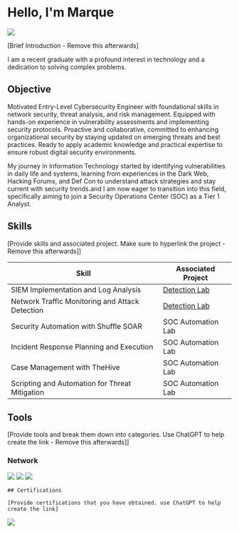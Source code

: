 # Hello, I'm Marque 
<a href="https://linkedin.com/in/marque-walker"><img src="https://img.shields.io/badge/-LinkedIn-0072b1?&style=for-the-badge&logo=linkedin&logoColor=white" /></a>

[Brief Introduction - Remove this afterwards]

I am a recent graduate with a profound interest in technology and a dedication to solving complex problems.

## Objective
Motivated Entry-Level Cybersecurity Engineer with foundational skills in network security, threat analysis, and risk management.
Equipped with hands-on experience in vulnerability assessments and implementing security protocols. Proactive and collaborative,
committed to enhancing organizational security by staying updated on emerging threats and best practices. Ready to apply academic
knowledge and practical expertise to ensure robust digital security environments.

My journey in Information Technology started by identifying vulnerabilities in daily life and systems, learning from experiences in the Dark Web, Hacking Forums, and Def Con to understand attack strategies and stay current with security trends.and I am now eager to transition into this field, specifically aiming to join a Security Operations Center (SOC) as a Tier 1 Analyst.

## Skills
[Provide skills and associated project. Make sure to hyperlink the project - Remove this afterwards]]

| Skill                                         | Associated Project         |
|-----------------------------------------------|----------------------------|
| SIEM Implementation and Log Analysis          | <a href="https://google.com">Detection Lab</a>|
| Network Traffic Monitoring and Attack Detection | <a href="https://google.com">Detection Lab</a>|
| Security Automation with Shuffle SOAR         | SOC Automation Lab|
| Incident Response Planning and Execution      | SOC Automation Lab|
| Case Management with TheHive                  | SOC Automation Lab|
| Scripting and Automation for Threat Mitigation | SOC Automation Lab|

## Tools
[Provide tools and break them down into categories. Use ChatGPT to help create the link - Remove this afterwards]]

### Network
<div>
    <img src="https://img.shields.io/badge/-Wireshark-1679A7?&style=for-the-badge&logo=Wireshark&logoColor=white" />
    <img src="https://img.shields.io/badge/-Suricata-EF3B2D?&style=for-the-badge&logo=Suricata&logoColor=white" />
    <img src="https://img.shields.io/badge/-Zeek-777BB4?&style=for-the-badge&logo=Zeek&logoColor=white" />


    ## Certifications

    [Provide certifications that you have obtained. use ChatGPT to help create the link]
</div>

<img src="https://img.shields.io/badge/-Google%20Professional%20Cybersecurity-4285F4?style=for-the-badge&logo=Google&logoColor=white" />
